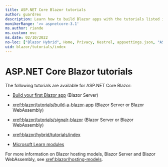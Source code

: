 ```yaml
---
title: ASP.NET Core Blazor tutorials
author: guardrex
description: Learn how to build Blazor apps with the tutorials listed in this article.
monikerRange: '>= aspnetcore-3.1'
ms.author: riande
ms.custom: mvc
ms.date: 02/10/2022
no-loc: ["Blazor Hybrid", Home, Privacy, Kestrel, appsettings.json, "ASP.NET Core Identity", cookie, Cookie, Blazor, "Blazor Server", "Blazor WebAssembly", "Identity", "Let's Encrypt", Razor, SignalR, JS, Promise]
uid: blazor/tutorials/index
---
```

# ASP.NET Core Blazor tutorials

The following tutorials are available for ASP.NET Core Blazor:

* [Build your first Blazor app](https://dotnet.microsoft.com/learn/aspnet/blazor-tutorial/intro) (Blazor Server)

* <xref:blazor/tutorials/build-a-blazor-app> (Blazor Server or Blazor WebAssembly)

* <xref:blazor/tutorials/signalr-blazor> (Blazor Server or Blazor WebAssembly)

* <xref:blazor/hybrid/tutorials/index>

* [Microsoft Learn modules](/learn/paths/build-web-apps-with-blazor/)

For more information on Blazor hosting models, Blazor Server and Blazor WebAssembly, see <xref:blazor/hosting-models>.
